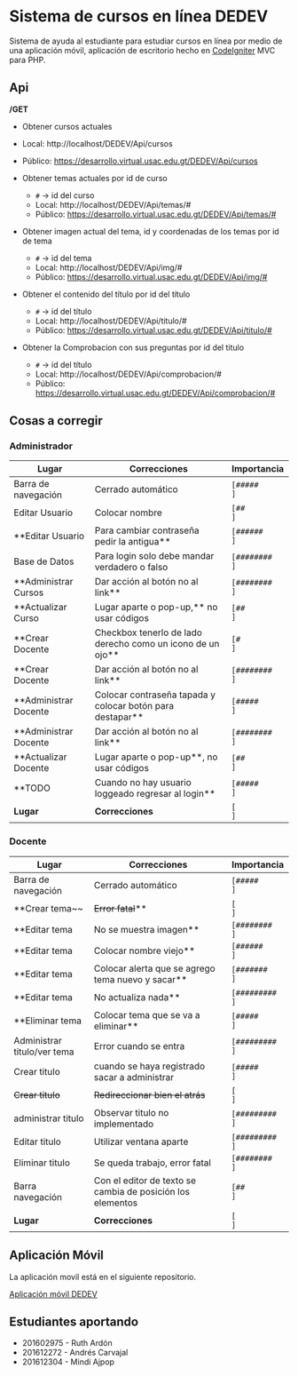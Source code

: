 #  Sistema de cursos en línea DEDEV

Sistema de ayuda al estudiante para estudiar cursos en línea por medio de una aplicación móvil, aplicación de escritorio hecho en [CodeIgniter][1] MVC para PHP. 

## Api

**/GET**

-  Obtener cursos actuales

  - Local: http://localhost/DEDEV/Api/cursos
  - Público: https://desarrollo.virtual.usac.edu.gt/DEDEV/Api/cursos

- Obtener temas actuales por id de curso

  - `#` -> id del curso
  - Local: http://localhost/DEDEV/Api/temas/#
  - Público: https://desarrollo.virtual.usac.edu.gt/DEDEV/Api/temas/#

- Obtener imagen actual del tema, id y coordenadas de los temas por id de tema

  - `#` -> id del tema
  - Local: http://localhost/DEDEV/Api/img/#
  - Público: https://desarrollo.virtual.usac.edu.gt/DEDEV/Api/img/#

- Obtener el contenido del título por id del título

  - `#` -> id del título
  - Local: http://localhost/DEDEV/Api/titulo/#
  - Público: https://desarrollo.virtual.usac.edu.gt/DEDEV/Api/titulo/#

- Obtener la Comprobacion con sus preguntas por id del titulo

  - `#` -> id del título
  - Local: http://localhost/DEDEV/Api/comprobacion/#
  - Público: https://desarrollo.virtual.usac.edu.gt/DEDEV/Api/comprobacion/#
  



## Cosas a corregir

### Administrador

| Lugar               | Correcciones                                             | Importancia      |
| ------------------- | -------------------------------------------------------- | ---------------- |
| Barra de navegación | Cerrado automático                                       | ``[#####     ]`` |
| Editar Usuario      | Colocar nombre                                           | ``[##        ]`` |
|**Editar Usuario     | Para cambiar contraseña pedir la antigua**                 | ``[######    ]`` |
| Base de Datos       | Para login solo debe mandar verdadero o falso            | ``[########  ]`` |
|**Administrar Cursos | Dar acción al botón no al link**                           | ``[########  ]`` |
|**Actualizar Curso    | Lugar aparte o pop-up,** no usar códigos                  | ``[##        ]`` |
|**Crear Docente      | Checkbox tenerlo de lado derecho como un icono de un ojo** | ``[#         ]`` |
|**Crear Docente      | Dar acción al botón no al link**                           | ``[########  ]`` |
|**Administrar Docente| Colocar contraseña tapada y colocar botón para destapar**  | ``[#####     ]`` |
|**Administrar Docente| Dar acción al botón no al link**                           | ``[########  ]`` |
|**Actualizar Docente | Lugar aparte o pop-up**, no usar códigos                   | ``[##        ]`` |
|**TODO               | Cuando no hay usuario loggeado regresar al login**         | ``[#####     ]`` |
| **Lugar**           | **Correcciones**                                         | ``[          ]`` |

### Docente

| Lugar                       | Correcciones                                               | Importancia      |
| --------------------------- | ---------------------------------------------------------- | ---------------- |
| Barra de navegación         | Cerrado automático                                         | ``[#####     ]`` |
|**Crear tema~~               | ~~Error fatal~~**                                           | `[          ]`   |
|**Editar tema                | No se muestra imagen**                                      | `[########  ]`   |
|**Editar tema                | Colocar nombre viejo**                                     | `[######    ]`   |
|**Editar tema                | Colocar alerta que se agrego tema nuevo y sacar**            | `[#######   ]`   |
|**Editar tema                | No actualiza nada**                                        | `[######### ]`   |
|**Eliminar tema              | Colocar tema que se va a eliminar**                          | `[#####     ]`   |
| Administrar titulo/ver tema | Error cuando se entra                                      | `[######### ]`   |
| Crear titulo                | cuando se haya registrado sacar a administrar              | `[#####     ]`   |
| ~~Crear titulo~~            | ~~Redireccionar bien el atrás~~                            | `[          ]`   |
| administrar titulo          | Observar titulo no implementado                            | `[######### ]`   |
| Editar titulo               | Utilizar ventana aparte                                    | `[######### ]`   |
| Eliminar titulo             | Se queda trabajo, error fatal                              | `[########  ]`   |
| Barra navegación            | Con el editor de texto se cambia de posición los elementos | `[##        ]`   |
| **Lugar**                   | **Correcciones**                                           | `[          ]`   |



## Aplicación Móvil

La aplicación movil está en el siguiente repositorio.

[Aplicación móvil DEDEV][2]



## Estudiantes aportando

- 201602975 - Ruth Ardón
- 201612272 - Andrés Carvajal
- 201612304 - Mindi Ajpop















[1]:https://codeigniter.com/	"Página oficial de CodeIgniter"
[2]: https://github.com/RuthLechuga/App-movil-DIGED	"Repositorio de la aplicación móvil"